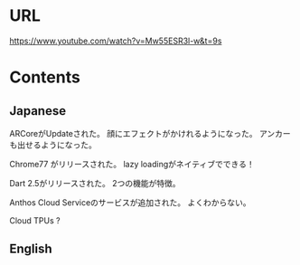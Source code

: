 # URL
https://www.youtube.com/watch?v=Mw55ESR3l-w&t=9s

# Contents
## Japanese
ARCoreがUpdateされた。
顔にエフェクトがかけれるようになった。
アンカーも出せるようになった。

Chrome77 がリリースされた。
lazy loadingがネイティブでできる！

Dart 2.5がリリースされた。
2つの機能が特徴。

Anthos Cloud Serviceのサービスが追加された。
よくわからない。

Cloud TPUs ?

## English
